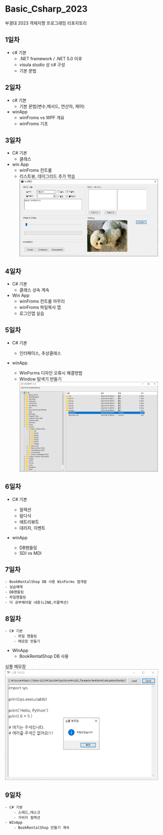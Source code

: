 # Basic_Csharp_2023
부경대 2023 객체지향 프로그래밍 리포지토리

## 1일차
- c# 기본
	- .NET framework / .NET 5.0 이후
	- visula studio 상 c# 구성
	- 기본 문법
	
## 2일차
- c# 기본
	- 기본 문법(변수,메서드, 연산자, 제어)
- winApp
	- winFroms vs WPF 개요
	- winFroms 기초
## 3일차
- C# 기본
	- 클래스
- win App
	- winFroms 컨트롤
	- 리스트뷰, 데이그리드 추가 학습
<img
src="https://github.com/mini9155/Basic_Csharp_2023/blob/main/Day03/console.png">

## 4일차
- C# 기본
	- 클래스 상속 계속
- Win App
	- winFroms 컨트롤 마무리
	- winFroms 파일복사 앱
	- 로그인앱 실습
	
	
## 5일차
- C# 기본
	- 인터페이스, 추상클래스

- winApp
	- WinForms 디자인 오류시 해결방법
	- Window 탐색기 만들기
<img
src="https://github.com/mini9155/Basic_Csharp_2023/blob/main/Day05/Day05WinApp/res.png">

## 6일차
- C# 기본
	- 컬렉션
	- 람다식
	- 애트리뷰트
	- 대리자, 이벤트
	
- winApp
	- DB핸들링
	- SDI vs MDI
	

## 7일차
	- BookRentalShop DB 사용 WinForms 앱개발
	- 실습예제
	- DB핸들링
	- 파일핸들링
	- 더 공부해야할 내용(LINQ,리플랙션)
	
## 8일차
	- C# 기본
		- 파일 핸들링
		- 메모장 만들기


- WInApp
	- BookRentalShop DB 사용

	
심플 메모장
<img
src="https://github.com/mini9155/Basic_Csharp_2023/blob/main/Day08/Day08App/KakaoTalk_20230413_172249504.png">

## 9일차
	- C# 기본
		- 스레드,태스크
		- 가비지 컬렉션
	- WInApp
		- BookRentalShop 만들기 계속